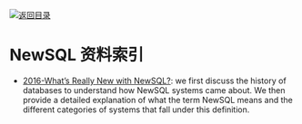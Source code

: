 [![返回目录](https://parg.co/UGo)](https://github.com/wxyyxc1992/Awesome-Links)

# NewSQL 资料索引

* [2016-What’s Really New with NewSQL?](http://db.cs.cmu.edu/papers/2016/pavlo-newsql-sigmodrec2016.pdf): we first discuss the history of databases to understand how NewSQL systems came about. We then provide a detailed explanation of what the term NewSQL means and the different categories of systems that fall under this definition.
